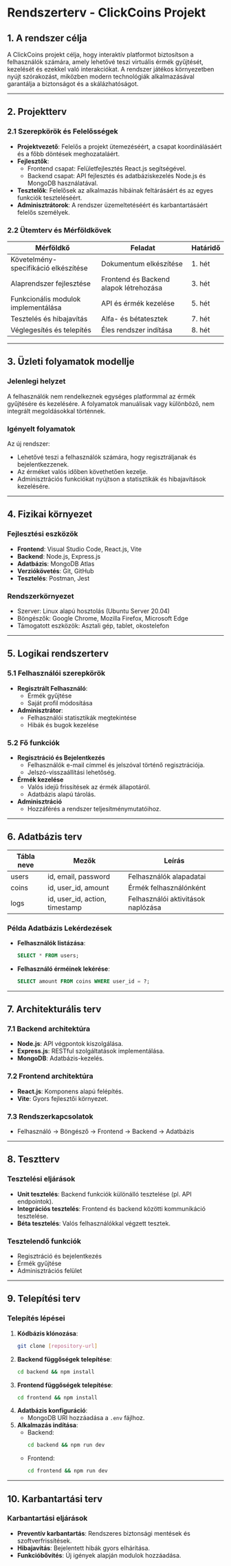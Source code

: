 # Rendszerterv - ClickCoins Projekt

## 1. A rendszer célja

A ClickCoins projekt célja, hogy interaktív platformot biztosítson a felhasználók számára, amely lehetővé teszi virtuális érmék gyűjtését, kezelését és ezekkel való interakciókat. A rendszer játékos környezetben nyújt szórakozást, miközben modern technológiák alkalmazásával garantálja a biztonságot és a skálázhatóságot.

---

## 2. Projektterv

### 2.1 Szerepkörök és Felelősségek

- **Projektvezető**: Felelős a projekt ütemezéséért, a csapat koordinálásáért és a főbb döntések meghozataláért.
- **Fejlesztők**:
  - Frontend csapat: Felületfejlesztés React.js segítségével.
  - Backend csapat: API fejlesztés és adatbáziskezelés Node.js és MongoDB használatával.
- **Tesztelők**: Felelősek az alkalmazás hibáinak feltárásáért és az egyes funkciók teszteléséért.
- **Adminisztrátorok**: A rendszer üzemeltetéséért és karbantartásáért felelős személyek.

### 2.2 Ütemterv és Mérföldkövek

| Mérföldkő             | Feladat                       | Határidő       |
|-----------------------|-------------------------------|----------------|
| Követelmény-specifikáció elkészítése | Dokumentum elkészítése            | 1. hét         |
| Alaprendszer fejlesztése           | Frontend és Backend alapok létrehozása | 3. hét         |
| Funkcionális modulok implementálása | API és érmék kezelése             | 5. hét         |
| Tesztelés és hibajavítás           | Alfa- és bétatesztek              | 7. hét         |
| Véglegesítés és telepítés          | Éles rendszer indítása            | 8. hét         |

---

## 3. Üzleti folyamatok modellje

### Jelenlegi helyzet
A felhasználók nem rendelkeznek egységes platformmal az érmék gyűjtésére és kezelésére. A folyamatok manuálisak vagy különböző, nem integrált megoldásokkal történnek.

### Igényelt folyamatok
Az új rendszer:
- Lehetővé teszi a felhasználók számára, hogy regisztráljanak és bejelentkezzenek.
- Az érméket valós időben követhetően kezelje.
- Adminisztrációs funkciókat nyújtson a statisztikák és hibajavítások kezelésére.

---

## 4. Fizikai környezet

### Fejlesztési eszközök
- **Frontend**: Visual Studio Code, React.js, Vite
- **Backend**: Node.js, Express.js
- **Adatbázis**: MongoDB Atlas
- **Verziókövetés**: Git, GitHub
- **Tesztelés**: Postman, Jest

### Rendszerkörnyezet
- Szerver: Linux alapú hosztolás (Ubuntu Server 20.04)
- Böngészők: Google Chrome, Mozilla Firefox, Microsoft Edge
- Támogatott eszközök: Asztali gép, tablet, okostelefon

---

## 5. Logikai rendszerterv

### 5.1 Felhasználói szerepkörök
- **Regisztrált Felhasználó**:
  - Érmék gyűjtése
  - Saját profil módosítása
- **Adminisztrátor**:
  - Felhasználói statisztikák megtekintése
  - Hibák és bugok kezelése

### 5.2 Fő funkciók
- **Regisztráció és Bejelentkezés**
  - Felhasználók e-mail címmel és jelszóval történő regisztrációja.
  - Jelszó-visszaállítási lehetőség.
- **Érmék kezelése**
  - Valós idejű frissítések az érmék állapotáról.
  - Adatbázis alapú tárolás.
- **Adminisztráció**
  - Hozzáférés a rendszer teljesítménymutatóihoz.

---

## 6. Adatbázis terv

| Tábla neve | Mezők                    | Leírás                        |
|------------|--------------------------|-------------------------------|
| users      | id, email, password      | Felhasználók alapadatai       |
| coins      | id, user_id, amount      | Érmék felhasználónként        |
| logs       | id, user_id, action, timestamp | Felhasználói aktivitások naplózása |

### Példa Adatbázis Lekérdezések
- **Felhasználók listázása**:
  ```sql
  SELECT * FROM users;
  ```
- **Felhasználó érméinek lekérése**:
  ```sql
  SELECT amount FROM coins WHERE user_id = ?;
  ```

---

## 7. Architekturális terv

### 7.1 Backend architektúra
- **Node.js**: API végpontok kiszolgálása.
- **Express.js**: RESTful szolgáltatások implementálása.
- **MongoDB**: Adatbázis-kezelés.

### 7.2 Frontend architektúra
- **React.js**: Komponens alapú felépítés.
- **Vite**: Gyors fejlesztői környezet.

### 7.3 Rendszerkapcsolatok
- Felhasználó -> Böngésző -> Frontend -> Backend -> Adatbázis

---

## 8. Tesztterv

### Tesztelési eljárások
- **Unit tesztelés**: Backend funkciók különálló tesztelése (pl. API endpointok).
- **Integrációs tesztelés**: Frontend és backend közötti kommunikáció tesztelése.
- **Béta tesztelés**: Valós felhasználókkal végzett tesztek.

### Tesztelendő funkciók
- Regisztráció és bejelentkezés
- Érmék gyűjtése
- Adminisztrációs felület

---

## 9. Telepítési terv

### Telepítés lépései
1. **Kódbázis klónozása**:
   ```bash
   git clone [repository-url]
   ```
2. **Backend függőségek telepítése**:
   ```bash
   cd backend && npm install
   ```
3. **Frontend függőségek telepítése**:
   ```bash
   cd frontend && npm install
   ```
4. **Adatbázis konfiguráció**:
   - MongoDB URI hozzáadása a `.env` fájlhoz.
5. **Alkalmazás indítása**:
   - Backend:
     ```bash
     cd backend && npm run dev
     ```
   - Frontend:
     ```bash
     cd frontend && npm run dev
     ```

---

## 10. Karbantartási terv

### Karbantartási eljárások
- **Preventív karbantartás**: Rendszeres biztonsági mentések és szoftverfrissítések.
- **Hibajavítás**: Bejelentett hibák gyors elhárítása.
- **Funkcióbővítés**: Új igények alapján modulok hozzáadása.

